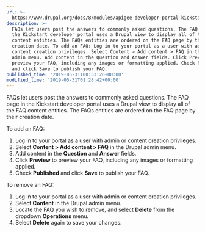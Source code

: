 ```yaml
---
url: >-
  https://www.drupal.org/docs/8/modules/apigee-developer-portal-kickstart/create-an-faq
description: >-
  FAQs let users post the answers to commonly asked questions. The FAQ page in
  the Kickstart developer portal uses a Drupal view to display all of the FAQ
  content entities. The FAQs entities are ordered on the FAQ page by their
  creation date. To add an FAQ: Log in to your portal as a user with admin or
  content creation privileges. Select Content > Add content > FAQ in the Drupal
  admin menu. Add content in the Question and Answer fields. Click Preview to
  preview your FAQ, including any images or formatting applied. Check Published
  and click Save to publish your FAQ.
published_time: '2019-05-31T00:33:26+00:00'
modified_time: '2019-05-31T01:28:42+00:00'
---
```

FAQs let users post the answers to commonly asked questions. The FAQ page in the Kickstart developer portal uses a Drupal view to display all of the FAQ content entities. The FAQs entities are ordered on the FAQ page by their creation date.

To add an FAQ:

1. Log in to your portal as a user with admin or content creation privileges.
2. Select **Content > Add content > FAQ**  in the Drupal admin menu.
3. Add content in the **Question** and **Answer** fields.
4. Click **Preview** to preview your FAQ, including any images or formatting applied.
5. Check **Published** and click **Save** to publish your FAQ.

To remove an FAQ:

1. Log in to your portal as a user with admin or content creation privileges.
2. Select **Content** in the Drupal admin menu.
3. Locate the FAQ you wish to remove, and select **Delete**  from the dropdown **Operations** menu.
4. Select **Delete** again to save your changes.